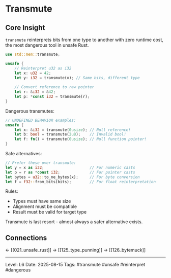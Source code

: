 # Transmute

## Core Insight
`transmute` reinterprets bits from one type to another with zero runtime cost, the most dangerous tool in unsafe Rust.

```rust
use std::mem::transmute;

unsafe {
    // Reinterpret u32 as i32
    let x: u32 = 42;
    let y: i32 = transmute(x); // Same bits, different type
    
    // Convert reference to raw pointer
    let r: &i32 = &42;
    let p: *const i32 = transmute(r);
}
```

Dangerous transmutes:
```rust
// UNDEFINED BEHAVIOR examples:
unsafe {
    let x: &i32 = transmute(0usize); // Null reference!
    let b: bool = transmute(2u8);    // Invalid bool!
    let f: fn() = transmute(0usize); // Null function pointer!
}
```

Safe alternatives:
```rust
// Prefer these over transmute:
let y = x as i32;                    // For numeric casts
let p = r as *const i32;             // For pointer casts
let bytes = u32::to_ne_bytes(x);     // For byte conversion
let f = f32::from_bits(bits);        // For float reinterpretation
```

Rules:
- Types must have same size
- Alignment must be compatible
- Result must be valid for target type

Transmute is last resort - almost always a safer alternative exists.

## Connections
← [[021_unsafe_rust]]
→ [[125_type_punning]]
→ [[126_bytemuck]]

---
Level: L6
Date: 2025-08-15
Tags: #transmute #unsafe #reinterpret #dangerous